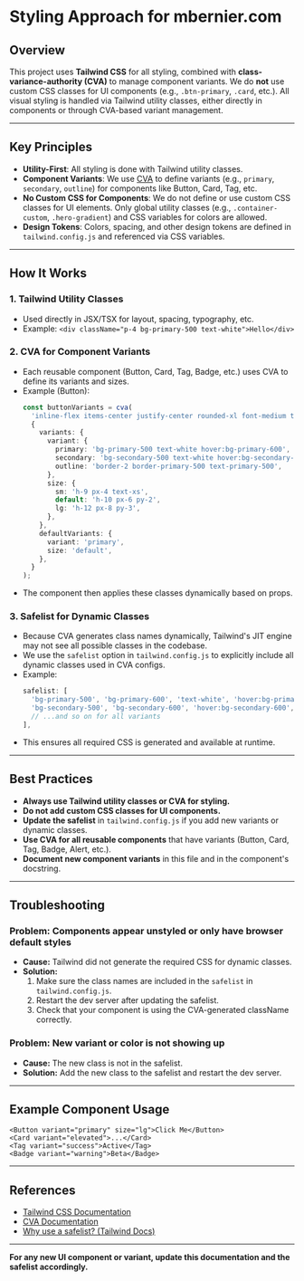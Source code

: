 # Styling Approach for mbernier.com

## Overview

This project uses **Tailwind CSS** for all styling, combined with **class-variance-authority (CVA)** to manage component variants. We do **not** use custom CSS classes for UI components (e.g., `.btn-primary`, `.card`, etc.). All visual styling is handled via Tailwind utility classes, either directly in components or through CVA-based variant management.

---

## Key Principles

- **Utility-First**: All styling is done with Tailwind utility classes.
- **Component Variants**: We use [CVA](https://cva.style) to define variants (e.g., `primary`, `secondary`, `outline`) for components like Button, Card, Tag, etc.
- **No Custom CSS for Components**: We do not define or use custom CSS classes for UI elements. Only global utility classes (e.g., `.container-custom`, `.hero-gradient`) and CSS variables for colors are allowed.
- **Design Tokens**: Colors, spacing, and other design tokens are defined in `tailwind.config.js` and referenced via CSS variables.

---

## How It Works

### 1. **Tailwind Utility Classes**
- Used directly in JSX/TSX for layout, spacing, typography, etc.
- Example: `<div className="p-4 bg-primary-500 text-white">Hello</div>`

### 2. **CVA for Component Variants**
- Each reusable component (Button, Card, Tag, Badge, etc.) uses CVA to define its variants and sizes.
- Example (Button):
  ```ts
  const buttonVariants = cva(
    'inline-flex items-center justify-center rounded-xl font-medium transition-all',
    {
      variants: {
        variant: {
          primary: 'bg-primary-500 text-white hover:bg-primary-600',
          secondary: 'bg-secondary-500 text-white hover:bg-secondary-600',
          outline: 'border-2 border-primary-500 text-primary-500',
        },
        size: {
          sm: 'h-9 px-4 text-xs',
          default: 'h-10 px-6 py-2',
          lg: 'h-12 px-8 py-3',
        },
      },
      defaultVariants: {
        variant: 'primary',
        size: 'default',
      },
    }
  );
  ```
- The component then applies these classes dynamically based on props.

### 3. **Safelist for Dynamic Classes**
- Because CVA generates class names dynamically, Tailwind's JIT engine may not see all possible classes in the codebase.
- We use the `safelist` option in `tailwind.config.js` to explicitly include all dynamic classes used in CVA configs.
- Example:
  ```js
  safelist: [
    'bg-primary-500', 'bg-primary-600', 'text-white', 'hover:bg-primary-600',
    'bg-secondary-500', 'bg-secondary-600', 'hover:bg-secondary-600',
    // ...and so on for all variants
  ],
  ```
- This ensures all required CSS is generated and available at runtime.

---

## Best Practices

- **Always use Tailwind utility classes or CVA for styling.**
- **Do not add custom CSS classes for UI components.**
- **Update the safelist** in `tailwind.config.js` if you add new variants or dynamic classes.
- **Use CVA for all reusable components** that have variants (Button, Card, Tag, Badge, Alert, etc.).
- **Document new component variants** in this file and in the component's docstring.

---

## Troubleshooting

### Problem: Components appear unstyled or only have browser default styles
- **Cause:** Tailwind did not generate the required CSS for dynamic classes.
- **Solution:**
  1. Make sure the class names are included in the `safelist` in `tailwind.config.js`.
  2. Restart the dev server after updating the safelist.
  3. Check that your component is using the CVA-generated className correctly.

### Problem: New variant or color is not showing up
- **Cause:** The new class is not in the safelist.
- **Solution:** Add the new class to the safelist and restart the dev server.

---

## Example Component Usage

```tsx
<Button variant="primary" size="lg">Click Me</Button>
<Card variant="elevated">...</Card>
<Tag variant="success">Active</Tag>
<Badge variant="warning">Beta</Badge>
```

---

## References
- [Tailwind CSS Documentation](https://tailwindcss.com/docs/installation)
- [CVA Documentation](https://cva.style/docs)
- [Why use a safelist? (Tailwind Docs)](https://tailwindcss.com/docs/content-configuration#safelisting-classes)

---

**For any new UI component or variant, update this documentation and the safelist accordingly.** 